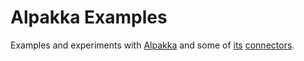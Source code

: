 # Alpakka Examples
Examples and experiments with [Alpakka](https://developer.lightbend.com/docs/alpakka/current/) and some of [its](https://developer.lightbend.com/docs/alpakka/current/jms.html) [connectors](https://developer.lightbend.com/docs/alpakka/current/amqp.html).
